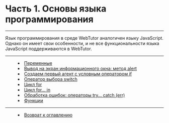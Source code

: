 # Часть 1. Основы языка программирования 
***

Язык программирования в среде WebTutor аналогичен языку JavaScript. Однако он имеет свои особенности, и не все функциональности языка JavaScript поддерживаются в WebTutor.

---


<dd><li> <a href="variables.md"> Переменные</a></dd>
<dd><li> <a href="alert.md"> Вывод на экран информационного окна: метод alert</a></dd> 
<dd><li> <a href="first_agent__if.md "> Создаем первый агент с условным оператором if</a></dd>
<dd><li> <a href="switch.md"> Оператор выбора switch</a></dd>
<dd><li> <a href="for.md"> Цикл for</a></dd>
<dd><li> <a href="for_in.md"> Цикл for… in</a></dd>
<dd><li> <a href="try.md"> Обработка ошибок: операторы try… catch (err)</a></dd>
<dd><li> <a href="functions.md"> Функции</a></dd> 


***


<dd><li> <a href="README.md"> Возврат к оглавлению</a></dd>
